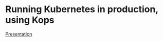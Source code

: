
# Running Kubernetes in production, using Kops

[Presentation](https://myspotontheweb.github.io/presentation-kops/)

